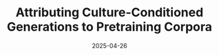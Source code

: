 ---
title: "Attributing Culture-Conditioned Generations to Pretraining Corpora"
collection: publications
date: 2025-04-26
venue: 'ICLR'
paperurl: 'https://arxiv.org/abs/2412.20760'
link: 'https://arxiv.org/abs/2412.20760'
codeurl: 'https://github.com/huihanlhh/CultureGenAttr'
authors: 'Huihan Li*, Arnav Goel*, Keyu He, Xiang Ren (* indicates equal contribution)'
---